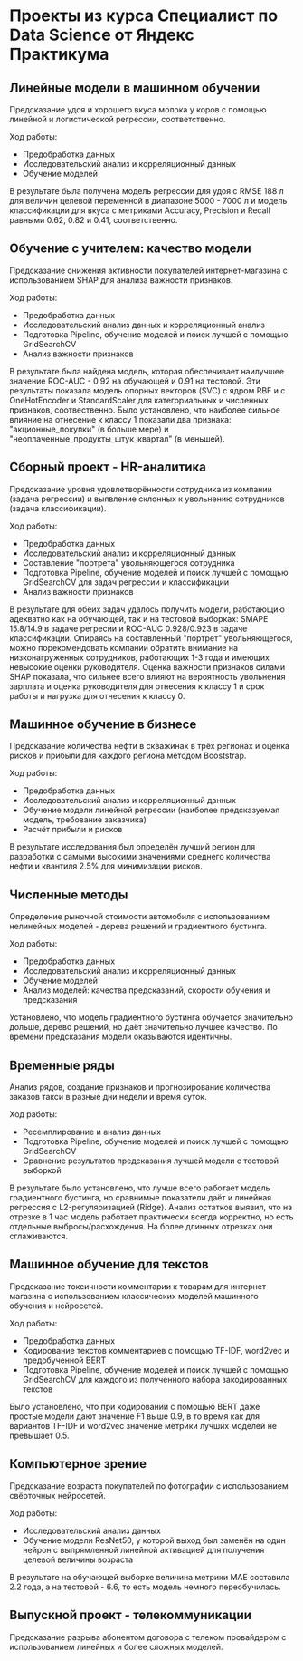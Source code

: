 # Проекты из курса Специалист по Data Science от Яндекс Практикума

## Линейные модели в машинном обучении
Предсказание удоя и хорошего вкуса молока у коров с помощью линейной и логистической регрессии, соответственно.

Ход работы:
- Предобработка данных
- Исследовательский анализ и корреляционный данных
- Обучение моделей

В результате была получена модель регрессии для удоя с RMSE 188 л для величин целевой переменной в диапазоне 5000 - 7000 л
и модель классификации для вкуса с метриками Accuracy, Precision и Recall равными 0.62, 0.82 и 0.41, соответственно.

## Обучение с учителем: качество модели
Предсказание снижения активности покупателей интернет-магазина с использованием SHAP для анализа важности признаков.

Ход работы:
- Предобработка данных
- Исследовательский анализ данных и корреляционный анализ
- Подготовка Pipeline, обучение моделей и поиск лучшей с помощью GridSearchCV
- Анализ важности признаков

В результате была найдена модель, которая обеспечивает наилучшее значение ROC-AUC - 0.92 на обучающей и 0.91 на тестовой. 
Эти результаты показала модель опорных векторов (SVC) с ядром RBF и с OneHotEncoder и StandardScaler для категориальных и численных признаков, соотвественно.
Было установлено, что наиболее сильное влияние на отнесение к классу 1 показали два признака: "акционные_покупки" (в больше мере) и "неоплаченные_продукты_штук_квартал" (в меньшей). 

## Сборный проект - HR-аналитика
Предсказание уровня удовлетворённости сотрудника из компании (задача регрессии) и выявление склонных к увольнению сотрудников (задача классификации).

Ход работы:
- Предобработка данных
- Исследовательский анализ и корреляционный данных
- Составление "портрета" увольняющегося сотрудника
- Подготовка Pipeline, обучение моделей и поиск лучшей с помощью GridSearchCV для задач регрессии и классификации
- Анализ важности признаков

В результате для обеих задач удалось получить модели, работающию адекватно как на обучающей, так и на тестовой выборках: SMAPE 15.8/14.9 в задаче регресии и ROC-AUC 0.928/0.923 в задаче классификации.
Опираясь на составленный "портрет" увольняющегося, можно порекомендовать компании обратить внимание на низконагруженных сотрудников, работающих 1-3 года и имеющих невысокие оценки руководителя. 
Оценка важности признаков силами SHAP показала, что сильнее всего влияют на вероятность увольнения зарплата и оценка руководителя для отнесения к классу 1 и срок работы и нагрузка для отнесения к классу 0. 

## Машинное обучение в бизнесе
Предсказание количества нефти в скважинах в трёх регионах и оценка рисков и прибыли для каждого региона методом Booststrap.

Ход работы:
- Предобработка данных
- Исследовательский анализ и корреляционный данных
- Обучение модели линейной регрессии (наиболее предсказуемая модель, требование заказчика)
- Расчёт прибыли и рисков

В результате исследования был определён лучший регион для разработки с самыми высокими значениями среднего количества нефти и квантиля 2.5% для минимизации рисков.


## Численные методы
Определение рыночной стоимости автомобиля с использованием нелинейных моделей - дерева решений и градиентного бустинга.

Ход работы:
- Предобработка данных
- Исследовательский анализ и корреляционный данных
- Обучение моделей
- Анализ моделей: качества предсказаний, скорости обучения и предсказания

Установлено, что модель градиентного бустинга обучается значительно дольше, дерево решений, но даёт значительно лучшее качество.
По времени предсказания модели оказываются идентичны.

## Временные ряды
Анализ рядов, создание признаков и прогнозирование количества заказов такси в разные дни недели и время суток.

Ход работы:
- Ресемплирование и анализ данных
- Подготовка Pipeline, обучение моделей и поиск лучшей с помощью GridSearchCV
- Сравнение результатов предсказания лучшей модели с тестовой выборкой

В результате было установлено, что лучше всего работает модель градиентного бустинга, но сравнимые показатели даёт и линейная регрессия с L2-регуляризацией (Ridge).
Анализ остатков выявил, что на отрезке в 1 час модель работает практически всегда корректно, но есть отдельные выбросы/расхождения. На более длинных отрезках они сглаживаются.

## Машинное обучение для текстов
Предсказание токсичности комментарии к товарам для интернет магазина с использованием классических моделей машинного обучения и нейросетей.

Ход работы:
- Предобработка данных
- Кодирование текстов комментариев с помощью TF-IDF, word2vec и предобученной BERT
- Подготовка Pipeline, обучение моделей и поиск лучшей с помощью GridSearchCV для каждого из полученного набора закодированных текстов

Было установлено, что при кодировании с помощью BERT даже простые модели дают значение F1 выше 0.9, в то время как для вариантов TF-IDF и word2vec значение метрики лучших моделей не превышает 0.5.

## Компьютерное зрение
Предсказание возраста покупателей по фотографии с использованием свёрточных нейросетей.

Ход работы:
- Исследовательский анализ данных
- Обучение модели ResNet50, у которой выход был заменён на один нейрон с выпрямленной линейной активацией для получения целевой величины возраста

В результате на обучающей выборке величина метрики MAE составила 2.2 года, а на тестовой - 6.6, то есть модель немного переобучилась. 

## Выпускной проект - телекоммуникации
Предсказание разрыва абонентом договора с телеком провайдером с использованием линейных и более сложных моделей.
